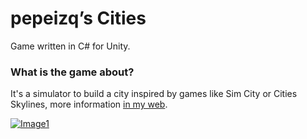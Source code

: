 # pepeizq’s Cities

Game written in C# for Unity.

### What is the game about?

It's a simulator to build a city inspired by games like Sim City or Cities Skylines, more information [in my web](https://pepeizqapps.com/app/pepeizqs-cities/).

[![Image1](https://i.imgur.com/34QwYCT.png)](https://pepeizqapps.com/app/pepeizqs-cities/)
